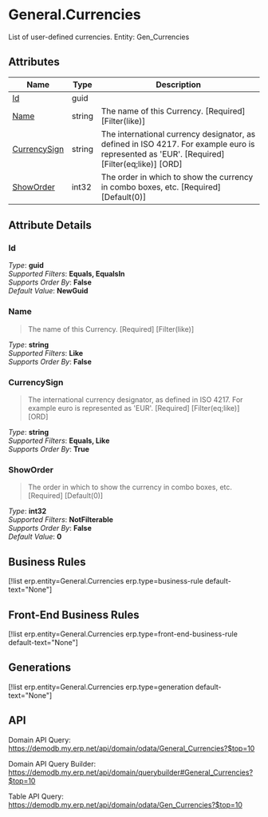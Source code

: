 # General.Currencies

List of user-defined currencies. Entity: Gen_Currencies

## Attributes

| Name | Type | Description |
| ---- | ---- | --- |
| [Id](General.Currencies.md#Id) | guid |  
| [Name](General.Currencies.md#Name) | string | The name of this Currency. [Required] [Filter(like)] 
| [CurrencySign](General.Currencies.md#CurrencySign) | string | The international currency designator, as defined in ISO 4217. For example euro is represented as 'EUR'. [Required] [Filter(eq;like)] [ORD] 
| [ShowOrder](General.Currencies.md#ShowOrder) | int32 | The order in which to show the currency in combo boxes, etc. [Required] [Default(0)] 


## Attribute Details

### Id

_Type_: **guid**  
_Supported Filters_: **Equals, EqualsIn**  
_Supports Order By_: **False**  
_Default Value_: **NewGuid**  

### Name

> The name of this Currency. [Required] [Filter(like)]

_Type_: **string**  
_Supported Filters_: **Like**  
_Supports Order By_: **False**  

### CurrencySign

> The international currency designator, as defined in ISO 4217. For example euro is represented as 'EUR'. [Required] [Filter(eq;like)] [ORD]

_Type_: **string**  
_Supported Filters_: **Equals, Like**  
_Supports Order By_: **True**  

### ShowOrder

> The order in which to show the currency in combo boxes, etc. [Required] [Default(0)]

_Type_: **int32**  
_Supported Filters_: **NotFilterable**  
_Supports Order By_: **False**  
_Default Value_: **0**  



## Business Rules

[!list erp.entity=General.Currencies erp.type=business-rule default-text="None"]

## Front-End Business Rules

[!list erp.entity=General.Currencies erp.type=front-end-business-rule default-text="None"]

## Generations

[!list erp.entity=General.Currencies erp.type=generation default-text="None"]

## API

Domain API Query:
<https://demodb.my.erp.net/api/domain/odata/General_Currencies?$top=10>

Domain API Query Builder:
<https://demodb.my.erp.net/api/domain/querybuilder#General_Currencies?$top=10>

Table API Query:
<https://demodb.my.erp.net/api/domain/odata/Gen_Currencies?$top=10>

